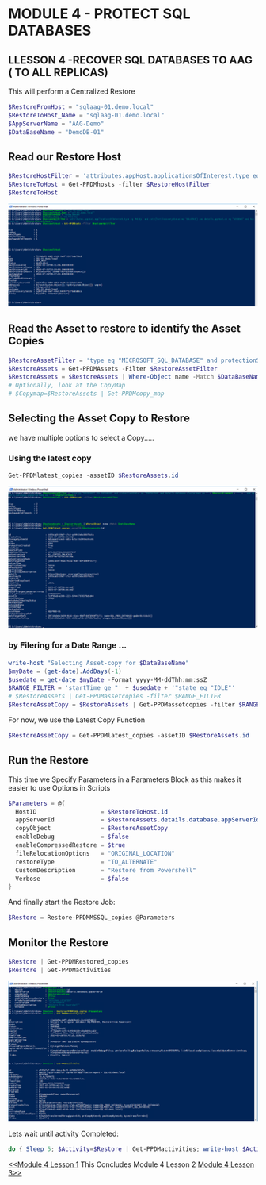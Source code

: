 # MODULE 4 - PROTECT SQL DATABASES

## LLESSON 4 -RECOVER SQL DATABASES TO AAG ( TO ALL REPLICAS)

This will perform a Centralized Restore

```Powershell
$RestoreFromHost = "sqlaag-01.demo.local"
$RestoreToHost_Name = "sqlaag-01.demo.local"
$AppServerName = "AAG-Demo"
$DataBaseName = "DemoDB-01"
```

## Read our Restore Host

```Powershell
$RestoreHostFilter = 'attributes.appHost.applicationsOfInterest.type eq "MSSQL" and not (lastDiscoveryStatus eq "DELETED") and details.appHost.os eq "WINDOWS" and hostname eq "' + $RestoreToHost_Name + '"'
$RestoreToHost = Get-PPDMhosts -filter $RestoreHostFilter
$RestoreToHost
```

![Alt text](image-60.png)

## Read the Asset to restore to identify the Asset Copies

```Powershell
$RestoreAssetFilter = 'type eq "MICROSOFT_SQL_DATABASE" and protectionStatus eq "PROTECTED" and details.database.clusterName eq "' + $RestoreFromHost + '"' + ' and details.database.appServerName eq "' + $AppServerName + '"'  + ' and name eq "' + $DataBaseName + '"'
$RestoreAssets = Get-PPDMAssets -Filter $RestoreAssetFilter
$RestoreAssets = $RestoreAssets | Where-Object name -Match $DataBaseName
# Optionally, look at the CopyMap
# $Copymap=$RestoreAssets | Get-PPDMcopy_map
```

## Selecting the Asset Copy to Restore
we have multiple options to select a Copy.....

### Using the latest copy

```Powershell
Get-PPDMlatest_copies -assetID $RestoreAssets.id
```

![Alt text](image-61.png)

### by Filering for a Date Range ...

```Powershell
write-host "Selecting Asset-copy for $DataBaseName"
$myDate = (get-date).AddDays(-1)
$usedate = get-date $myDate -Format yyyy-MM-ddThh:mm:ssZ
$RANGE_FILTER = 'startTime ge "' + $usedate + '"state eq "IDLE"'
# $RestoreAssets | Get-PPDMassetcopies -filter $RANGE_FILTER
$RestoreAssetCopy = $RestoreAssets | Get-PPDMassetcopies -filter $RANGE_FILTER | Select-Object -First 1
```

For now, we use the Latest Copy Function 

```Powershell
$RestoreAssetCopy = Get-PPDMlatest_copies -assetID $RestoreAssets.id
```

## Run the Restore

This time we Specify Parameters in a Parameters Block as this makes it easier to use Options in Scripts

```Powershell
$Parameters = @{
  HostID                  = $RestoreToHost.id 
  appServerId             = $RestoreAssets.details.database.appServerId
  copyObject              = $RestoreAssetCopy
  enableDebug             = $false
  enableCompressedRestore = $true
  fileRelocationOptions   = "ORIGINAL_LOCATION"
  restoreType             = "TO_ALTERNATE" 
  CustomDescription       = "Restore from Powershell"
  Verbose                 = $false
}
```

And finally start the Restore Job:

```Powershell
$Restore = Restore-PPDMMSSQL_copies @Parameters
```

## Monitor the Restore

```Powershell
$Restore | Get-PPDMRestored_copies
$Restore | Get-PPDMactivities
```

![Alt text](image-63.png)

Lets wait until activity Completed:

```Powershell
do { Sleep 5; $Activity=$Restore | Get-PPDMactivities; write-host $Activity.progress } until ($Activity.state -eq "COMPLETED")
```

[<<Module 4 Lesson 1](./Module_4_1.md) This Concludes Module 4 Lesson 2 [Module 4 Lesson 3>>](./Module_4_3.md)